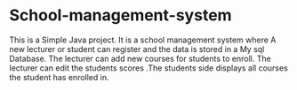 # School-management-system
This is a Simple Java project. It is a school management system where A new lecturer or student can register and the data is stored in a My sql Database. The lecturer can add new courses for students to enroll. The lecturer can edit the students scores .The students  side displays all courses the student has enrolled in. 

